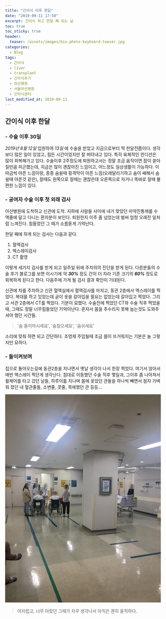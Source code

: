 ```yaml
---
title: "간이식 이후 한달"
date: "2019-09-11 17:50"
excerpt: 간이식 하고 한달 째 되는 날
toc: true
toc_sticky: true
header:
  teaser: /assets/images/bio-photo-keyboard-teaser.jpg
categories:
  - Blog
tags:
  - 간이식
  - liver
  - transplant
  - 간이식후기
  - 아산병원
  - 서울아산병원
  - 간이식센터
last_modified_at: 2019-09-11
---
```


## 간이식 이후 한달
### - 수술 이후 30일
_2019년 8월 12일_ 입원하여 _13일_ 에 수술을 받았고 지금으로부터 딱 한달전쯤이다. 생각보다 많은 일이 있었고, 힘든 시간이었지만 잘 버텨내고 있다. 특히 육체적인 컨디션은 많이 회복해가고 있다. 수술이후 2주정도에 퇴원하고서는 정말 조금 움직이면 잠이 쏟아질만큼 피곤했는데, 지금은 많이 괜찮아진 느낌이고, 어느정도 일상생활이 가능하다. 이따금씩 아픈 느낌이랑, 종종 숨쉴때 횡격막이 아픈 느낌(오래달리기하고 숨이 쌔해서 숨쉴때 아픈것 같은), 잘때도 왼쪽으로 잘때는 괜찮은데 오른쪽으로 자거나 똑바로 잘때 불편한 느낌이 있다.


### - 공여자 수술 이후 첫 외래 검사

아산병원에 도착하고 신관에 도착. 지하에 사람들 사이에 내가 맞았던 마약진통제를 수액줄에 달고 다니는 환자분이 보인다. 퇴원한지 이주 좀 넘었는데 벌써 엄청 오래전 일처럼 느껴진다. 힘들었던 그 때가 소름돋게 기억난다.

한달 째에 하게 되는 검사는 다음과 같다.
1. 혈액검사
2. 엑스레이검사
3. CT 촬영

이렇게 세가지 검사를 받게 되고 일주일 뒤에 주치의의 진단을 받게 된다. 다른분들의 수술 후기 블로그를 보면 이시기에 약 **_30%_** 정도 간이 더 자라 기존 크기의 **_60%_** 정도로 회복하게 된다고 한다. 다음주에 가게 될 검사 결과 확인이 기대된다.

신관에 차를 주차하고 신관 혈액실에서 혈액검사를 마치고, 동관 2층에서 엑스레이를 찍었다. 복대를 하고 있었는데 굳이 옷을 갈아입을 필요는 없었는데 갈아입고 찍었다.
그리고 서관 2층에서 CT를 찍었다. 기분이 묘했다. 수술전에 찍었던 CT와 수술 직후 찍었을때, 그때도 정말 너무힘들었던 기억이난다. 혼자서 몸을 추수리지 못해 눕는것도 도와주셔야 했던 시간들.

>'숨 들이마시세요', '숨참으세요', '숨쉬세요'

소리에 맞춰 하면 되고 간단하다. 조영제 주입될때 조금 몸이 뜨거워지는 기분은 늘 그렇지만 묘하다.

### - 돌이켜보며
집으로 돌아오는길에 동관2층을 지나면서 옛날 생각이 나서 한장 찍었다. 여기서 앉아서 매번 엑스레이 찍던게 생각난다. 침대로 이동했던 수술 직후 몇일과, 그이후 좀 나아져서 휠체어를 타고 갔던 날들, 하루이틀 지나며 몸에 꽂았던 관들을 하나씩 빼면서 점차 가벼워 졌던 내 혈관줄들, 소변줄, 콧줄, 목에했던 관 등등...

![엑스레이촬영](../../images/2019/09/엑스레이촬영.JPG)

>어지럽고, 너무 아팠던 그때가 자꾸 생각나서 아직은 괜히 울적하다.
